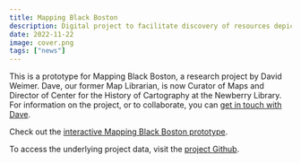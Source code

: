 ```yaml
---
title: Mapping Black Boston
description: Digital project to facilitate discovery of resources depicting Black history in 18th and 19th century Boston.
date: 2022-11-22
image: cover.png
tags: ["news"]
---
```


This is a prototype for Mapping Black Boston, a research project by David Weimer. Dave, our former Map Librarian, is now Curator of Maps and Director of Center for the History of Cartography at the Newberry Library. For information on the project, or to collaborate, you can [get in touch with Dave](mailto:weimerd@newberry.org).

Check out the [interactive Mapping Black Boston prototype](https://mapping.share.library.harvard.edu/mapping-black-boston/).

To access the underlying project data, visit the [project Github](https://github.com/HarvardMapCollection/historic-black-boston-data).




